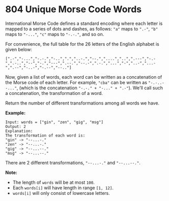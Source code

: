 # 804 Unique Morse Code Words

International Morse Code defines a standard encoding where each letter
is mapped to a series of dots and dashes, as follows: `"a"` maps to
`".-"`, `"b"` maps to `"-..."`, `"c"` maps to `"-.-."`, and so on.

For convenience, the full table for the 26 letters of the English
alphabet is given below:

```
[".-","-...","-.-.","-..",".","..-.","--.","....","..",".---","-.-",".-..","--","-.","---",".--.","--.-",".-.","...","-","..-","...-",".--","-..-","-.--","--.."]
```

Now, given a list of words, each word can be written as a concatenation
of the Morse code of each letter. For example, `"cba"` can be written as
`"-.-..--..."`, (which is the concatenation `"-.-." + "-..." + ".-"`).
We'll call such a concatenation, the transformation of a word.

Return the number of different transformations among all words we have.

__Example:__

```
Input: words = ["gin", "zen", "gig", "msg"]
Output: 2
Explanation: 
The transformation of each word is:
"gin" -> "--...-."
"zen" -> "--...-."
"gig" -> "--...--."
"msg" -> "--...--."
```

There are 2 different transformations, `"--...-."` and `"--...--."`.

__Note:__

* The length of `words` will be at most `100`.
* Each `words[i]` will have length in range `[1, 12]`.
* `words[i]` will only consist of lowercase letters.

